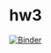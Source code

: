 # hw3
[![Binder](https://mybinder.org/badge_logo.svg)](https://mybinder.org/v2/gh/Suziee159/hw3/HEAD)

